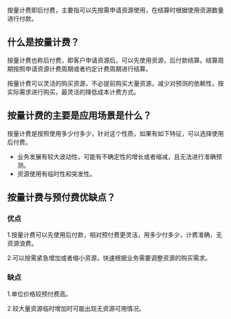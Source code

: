 按量计费即后付费，主要指可以先按需申请资源使用，在结算时根据使用资源数量进行付款。

## 什么是按量计费？

按量计费也称后付费，即客户申请资源后，可以先使用资源，后付款结算。结算周期按照申请资源计费周期或者约定计费周期进行结算。

按量计费可以灵活的购买资源，不必提前购买大量资源，减少对预测的依赖性，按实际需求进行购买，最灵活的降低成本计费方式。

## 按量计费的主要是应用场景是什么？

按量计费是按照使用多少付多少，针对这个性质，如果有如下特征，可以选择使用后付费。

- 业务发展有较大波动性，可能有不确定性的增长或者缩减，且无法进行准确预测。
- 资源使用有临时性和突发性。


## 按量计费与预付费优缺点？

### 优点 ###

1.按量计费可以先使用后付款，相对预付费更灵活，用多少付多少，计费准确，无资源浪费。

2.可以按需紧急增加或者缩小资源，快速根据业务需要调整资源的购买需求。

### 缺点 ###

1.单位价格较预付费高。

2.较大量资源临时增加时可能出现无资源可用情况。